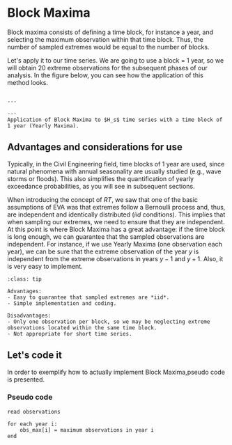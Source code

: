 
# Block Maxima

Block maxima consists of defining a time block, for instance a year, and selecting the maximum observation within that time block. Thus, the number of sampled extremes would be equal to the number of blocks. 

Let's apply it to our time series. We are going to use a block = 1 year, so we will obtain 20 extreme observations for the subsequent phases of our analysis. In the figure below, you can see how the application of this method looks.

```{figure} https://files.mude.citg.tudelft.nl/BlockMaxima.png

---

---
Application of Block Maxima to $H_s$ time series with a time block of 1 year (Yearly Maxima).
```

## Advantages and considerations for use

Typically, in the Civil Engineering field, time blocks of 1 year are used, since natural phenomena with annual seasonality are usually studied (e.g., wave storms or floods). This also simplifies the quantification of yearly exceedance probabilities, as you will see in subsequent sections.

When introducing the concept of $RT$, we saw that one of the basic assumptions of EVA was that extremes follow a Bernoulli process and, thus, are independent and identically distributed (*iid* conditions). This implies that when sampling our extremes, we need to ensure that they are independent. At this point is where Block Maxima has a great advantage: if the time block is long enough, we can guarantee that the sampled observations are independent. For instance, if we use Yearly Maxima (one observation each year), we can be sure that the extreme observation of the year $y$ is independent from the extreme observations in years $y-1$ and $y+1$. Also, it is very easy to implement.

```{admonition} Block Maxima
:class: tip

Advantages:
- Easy to guarantee that sampled extremes are *iid*.
- Simple implementation and coding.

Disadvantages:
- Only one observation per block, so we may be neglecting extreme observations located within the same time block.
- Not appropriate for short time series.
```

## Let's code it

In order to exemplify how to actually implement Block Maxima,pseudo code is presented.

### Pseudo code

    read observations

    for each year i:
        obs_max[i] = maximum observations in year i
    end

